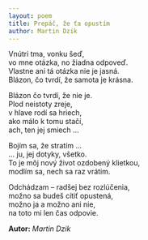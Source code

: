 ```yaml
---
layout: poem
title: Prepáč, že ťa opustím
author: Martin Dzik
---
```


Vnútri tma, vonku šeď,  
vo mne otázka, no žiadna odpoveď.  
Vlastne ani tá otázka nie je jasná.  
Blázon, čo tvrdí, že samota je krásna.

Blázon čo tvrdí, že nie je.  
Plod neistoty zreje,  
v hlave rodí sa hriech,  
ako málo k tomu stačí,  
ach, ten jej smiech ...

Bojím sa, že stratím ...  
... ju, jej dotyky, všetko.  
To je môj nový život ozdobený klietkou,  
modlím sa, nech sa raz vrátim.

Odchádzam – radšej bez rozlúčenia,  
možno sa budeš cítiť opustená,  
možno ja a možno ani nie,  
na toto mi len čas odpovie.

**Autor:** _Martin Dzik_
